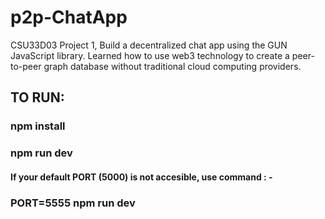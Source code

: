 # p2p-ChatApp
CSU33D03 Project 1, Build a decentralized chat app using the GUN JavaScript library. Learned how to use web3 technology to create a peer-to-peer graph database without traditional cloud computing providers. 

## TO RUN:
### npm install
### npm run dev
#### If your default PORT (5000) is not accesible, use command : -
### PORT=5555 npm run dev
